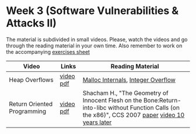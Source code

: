 # Week 3  (Software Vulnerabilities & Attacks II)

The material is subdivided in small videos.
Please, watch the videos and go through the reading material in your own time.
Also remember to work on the accompanying [exercises sheet](../exercises/EXERCISE3.md)  


| Video                   | Links                     |        Reading Material                                                                                                                                                                                      |
|-------------------------|---------------------------|----------------------------------------------------------------------------------------------------------------------------------------------------------------------------------------------|
| Heap Overflows | [video](https://web.microsoftstream.com/video/59e29d4c-f5e5-4b46-b7d6-a008914b653a) [pdf](../slides/week3/week3-hof.pdf) | [Malloc Internals](https://sourceware.org/glibc/wiki/MallocInternals), [Integer Overflow](../slides/week3/Int-overflow.pdf)                                                                                                                                                                              |
| Return Oriented Programming | [video](https://web.microsoftstream.com/video/c8b69780-3d99-4b2a-b6e1-f665215c3e77) [pdf](../slides/week3/week3-rop.pdf) | Shacham H., "The Geometry of Innocent Flesh on the Bone:Return-into-libc without Function Calls (on the x86)", CCS 2007 [paper](https://hovav.net/ucsd/dist/geometry.pdf) [video 10 years later](https://www.youtube.com/watch?v=nQX-zNH7F5s&ab_channel=AssociationofComputingMachinery2017)                                                                                                                                                                                         |

